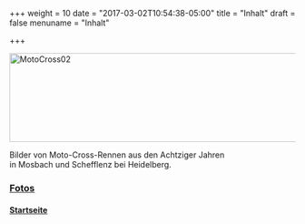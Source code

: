 +++
weight = 10
date = "2017-03-02T10:54:38-05:00"
title = "Inhalt"
draft = false
menuname = "Inhalt"

+++

<!-- {{< figure class="image main" src="/images/pic01.jpg" >}} -->

<img src="/images/MotoCross/MotoCross02_teaser1.jpg" width="560" height="156" alt="MotoCross02">  

Bilder von Moto-Cross-Rennen aus den Achtziger Jahren  
in Mosbach und Schefflenz bei Heidelberg.

### [Fotos ](#moto) <i class="fa fa-arrow-right" aria-hidden="true"></i></i>
#### [Startseite ](#) <i class="fa fa-arrow-up" aria-hidden="true"></i>